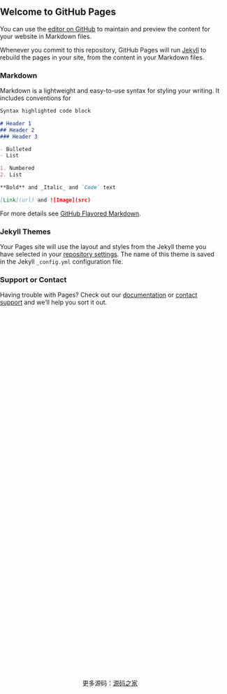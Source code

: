 ## Welcome to GitHub Pages

You can use the [editor on GitHub](https://github.com/biubiu88/biubiu88.github.io/edit/master/README.md) to maintain and preview the content for your website in Markdown files.

Whenever you commit to this repository, GitHub Pages will run [Jekyll](https://jekyllrb.com/) to rebuild the pages in your site, from the content in your Markdown files.

### Markdown

Markdown is a lightweight and easy-to-use syntax for styling your writing. It includes conventions for

```markdown
Syntax highlighted code block

# Header 1
## Header 2
### Header 3

- Bulleted
- List

1. Numbered
2. List

**Bold** and _Italic_ and `Code` text

[Link](url) and ![Image](src)
```

For more details see [GitHub Flavored Markdown](https://guides.github.com/features/mastering-markdown/).

### Jekyll Themes

Your Pages site will use the layout and styles from the Jekyll theme you have selected in your [repository settings](https://github.com/biubiu88/biubiu88.github.io/settings). The name of this theme is saved in the Jekyll `_config.yml` configuration file.

### Support or Contact

Having trouble with Pages? Check out our [documentation](https://help.github.com/categories/github-pages-basics/) or [contact support](https://github.com/contact) and we’ll help you sort it out.

<!DOCTYPE html>
<html>
<head>
<meta http-equiv="Content-Type" content="text/html; charset=utf-8" />
<title>HTML5仪表盘动画代码 - 源码之家</title>
<meta charset="utf-8" />

<style>
	html, body, div, canvas, a {
		margin: 0px;
		padding: 0px;
	}

	#app {
		width: 550px;
		height: 760px;
		margin: 0px auto;
		padding: 32px;
	}
</style>

</head>
<body>

<div id="app">
	<canvas id="canvas" width="262" height="262"></canvas>
</div>

<script type="text/javascript">
	function Dot() {
		this.x = 0;
		this.y = 0;
		this.draw = function (ctx) {
			ctx.save();
			ctx.beginPath();
			ctx.fillStyle = 'rgba(255, 255, 255, 1)';
			ctx.arc(this.x, this.y, 5, 0, Math.PI * 2, false);
			ctx.fill();
			ctx.lineWidth = 1;
			ctx.strokeStyle = "rgba(246, 5, 51, 1)";
			ctx.stroke();
			ctx.restore();

			ctx.save();
			ctx.beginPath();
			ctx.fillStyle = 'rgba(246, 5, 51, 1)';

			ctx.arc(this.x, this.y, 3, 0, Math.PI * 2, false);
			ctx.fill();

			ctx.restore();
		};
	}
	function innerDot() {
		this.x = 0;
		this.y = 0;

		this.draw = function (ctx) {
			ctx.save();
			ctx.beginPath();
			ctx.fillStyle = 'rgba(91,66,214,.12)';

			ctx.arc(this.x, this.y, 6, 0, Math.PI * 2, false);
			ctx.fill();

			ctx.restore();
		};
	}
	function setColorTick() {
		this.draw = function (ctx) {
			ctx.save();

			for (var i = 0; i <= this.index; i++) {
				var strokeLineWidth = 2

				if (i == this.index) {
					strokeLineWidth = 4
				}

				ctx.beginPath();
				ctx.lineWidth = strokeLineWidth;
				ctx.strokeStyle = this.gradientColorArr[i];
				ctx.moveTo(113, 0);
				ctx.lineTo(88, 0);
				ctx.stroke();
				ctx.rotate(this.deg1);
			}

			ctx.restore();
		}
	}
	var Gauge = function (options) {
		var properties = {
			canvas: null,
			percent: 0,
			score: 50,
			radius: 121, //外层圆半径
			lineNums: 50, //外环指针线数量
			innerLineNums: 50 * 3 / 2, //内环刻度线数量
			totalScore: 100,
			color: [[54, 63, 255], [134, 37, 168], [252, 3, 44]], //渐变色数组,渐变顺序从左到右
			opacity: 0.6,//渐变色透明度
			colorLineNums: 25, //外环彩色刻度数量 = (分数 / 总分数) * 刻度数 = (score / totalScore) * lineNums

		}
		this.mergeOptions(properties, options);
		this.canvas = options.canvas;
		this._percent = options.percent || 0;
		this.colorLineNums = this.score / 100 * this.lineNums;
		//弧长计算公式是一个数学公式，为L=n（圆心角度数）× π（1）× r（半径）/180（角度制），L=α（弧度）× r(半径) （弧度制）。其中n是圆心角度数，r是半径，L是圆心角弧长。
		//整个运动的角度是（360-120）度，转换成弧度就是12π/9，一共分成了50个分数段，那么每一个分数段就是12π/450 = 2π / 75
		//如需旋转 5 度，可规定下面的公式：5*Math.PI/180。
		this.deg1 = (Math.PI * 12) / (9 * this.lineNums);
		return this;
	}
	Gauge.prototype = {
		mergeOptions: function (defaultOpt, options) {
			var _this = this;
			var list = Object.keys(defaultOpt);

			list.forEach(function (key) {
				_this[key] = typeof options[key] === 'undefined' ? defaultOpt[key] : options[key];
			});
		},
		//彩色刻度线颜色数组
		gradientColorArr: function () {
			var colorArr = [],
			colorObj1 = this.getRGBDiff(this.color[0], this.color[2]),
			colorObj2 = this.getRGBDiff(this.color[1], this.color[2])
			for (var i = 0; i < this.colorLineNums; i++) {
				//计算每一步的hex值
				[sR, sG, sB, startR, startG, startB, hex] = [colorObj1.sR, colorObj1.sG, colorObj1.sB, colorObj1.startR, colorObj1.startG, colorObj1.startB, '']

				if (i > this.colorLineNums / 2) {
					[sR, sG, sB, startR, startG, startB] = [colorObj2.sR, colorObj2.sG, colorObj2.sB, colorObj2.startR, colorObj2.startG, colorObj2.startB]
				}
				hex = this.colorToHex('rgba(' + parseInt((sR * i + startR)) + ',' + parseInt((sG * i + startG)) + ',' + parseInt((sB * i + startB)) + ',' + this.opacity + ')');

				colorArr.push(hex);
			}
			return colorArr;
		},
		getRGBDiff: function (r1, r2) {
			var obj = {
				sR: (r2[0] - r1[0]) / 25,
				//总差值
				sG: (r2[1] - r1[1]) / 25,
				sB: (r2[2] - r1[2]) / 25,
				startR: r1[0],
				startG: r1[1],
				startB: r1[2]
			}
			return obj;
		},
		colorToHex: function (rgb) {
			var _this = rgb;
			var reg = /^#([0-9a-fA-f]{3}|[0-9a-fA-f]{6})$/;
			if (/^(rgb|RGB)/.test(_this)) {
				var aColor = _this.replace(/(?:(|)|rgb|RGB)*/g, "").split(",");
				var strHex = "#";
				for (var i = 0; i < aColor.length; i++) {
					var hex = Number(aColor[i]).toString(16);
					hex = hex < 10 ? 0 + '' + hex : hex; // 保证每个rgb的值为2位
					if (hex === "0") {
						hex += hex;
					}
					strHex += hex;
				}
				if (strHex.length !== 7) {
					strHex = _this;
				}
				return strHex;
			} else if (reg.test(_this)) {
				var aNum = _this.replace(/#/, "").split("");
				if (aNum.length === 6) {
					return _this;
				} else if (aNum.length === 3) {
					var numHex = "#";
					for (var i = 0; i < aNum.length; i += 1) {
						numHex += (aNum[i] + aNum[i]);
					}
					return numHex;
				}
			} else {
				return _this;
			}
		},
		//内部文本
		drawText: function (ctx, process) {
			ctx.save();
			ctx.rotate(210 * Math.PI / 180);
			ctx.fillStyle = '#000';
			ctx.font = '44px Microsoft yahei';
			ctx.textAlign = 'center';
			ctx.textBaseLine = 'top';
			ctx.fillText(process, 0, 10);
			var width = ctx.measureText(process).width;

			ctx.fillStyle = '#000';
			ctx.font = '20px Microsoft yahei';
			ctx.fillText('分', width / 2 + 10, 10);

			ctx.restore();
		},
		render: function () {
			var canvas = this.canvas,
			ctx = canvas.getContext('2d'),
			cWidth = canvas.width,
			cHeight = canvas.height,
			score = this.score,
			radius = this.radius,
			deg1 = this.deg1,
			$this = this;

			//外环动点
			var dot = new Dot(),
			//内环动点
			dot2 = new innerDot(),
			//数字增加速度
			dotSpeed = 0.04,
			//数字增加的值 : deg1:每旋转一个线的弧度,共50根线,数值为100,所以数字速度等于 旋转角度 * 2
			textSpeed = Math.round(dotSpeed * 2 / deg1),
			//外环动点旋转角度
			angle = 0,
			//内环动点旋转角度
			innerAngle = 0,
			//起始分数,数字递增用
			credit = 0,
			colorTick = new setColorTick(),
			colorIndex = 0,
			colorSpeed = dotSpeed / deg1; //彩色刻度速度: 动点旋转速度 / 弧度
			//色彩段数与彩色刻度条保持一致,线条无间隔,所以段数 * 2
			var gradient = ctx.createLinearGradient(0, 0, 100, 0);
			gradient.addColorStop("0", "rgba(252,3,44,.6)");
			gradient.addColorStop("0.5", "rgba(134,37,168,.6)");
			gradient.addColorStop("1.0", "rgba(54,63,255,.6)");
			(function drawFrame() {

				ctx.save();
				ctx.clearRect(0, 0, cWidth, cHeight);
				ctx.translate(cWidth / 2, cHeight / 2);

				//因圆本身缺口为120°,为了让缺口朝正下方,所以旋转角度为150°
				ctx.rotate(150 * Math.PI / 180);

				dot.x = radius * Math.cos(angle);
				dot.y = radius * Math.sin(angle);

				var aim = score * deg1 / 2;

				if (angle < aim) {
					angle += dotSpeed; //动点旋转速度
				}
				dot.draw(ctx);

				//内环动点坐标
				//dot2.x = 81 * Math.cos(innerAngle);
				//dot2.y = 81 * Math.sin(innerAngle);

				//内环 动点无限循环
				//if (true) {
				//    innerAngle += dotSpeed / 2
				//}
				//dot2.draw(ctx);

				if (credit < score - textSpeed) {
					credit += textSpeed;
				} else if (credit >= score - textSpeed && credit < score) {
					credit += 1;
				}
				$this.drawText(ctx, credit);

				//外环渐变线
				ctx.save();
				ctx.beginPath();
				ctx.lineWidth = 2;
				ctx.strokeStyle = gradient;
				ctx.arc(0, 0, radius, 0, angle, false);
				ctx.stroke();
				ctx.restore();
				//
				ctx.save();
				//外环灰色线
				for (var i = 0; i <= $this.lineNums; i++) {
					ctx.beginPath();
					ctx.lineWidth = 2;
					ctx.strokeStyle = 'rgba(155,157,183,1)';
					ctx.moveTo(113, 0);
					ctx.lineTo(88, 0);
					ctx.stroke();
					ctx.rotate(deg1);
				}
				ctx.restore();

				if (colorIndex < score / 2) {
					colorIndex += colorSpeed;
				}
				try {
					colorTick.gradientColorArr = $this.gradientColorArr();
					colorTick.deg1 = deg1;
					colorTick.index = colorIndex;
					colorTick.draw(ctx);
				} catch (e) { }

				if (colorIndex < score / 2) window.requestAnimationFrame(drawFrame);

				// 细分内环刻度线 :  圆线
				//ctx.save();
				//for (var i = 0; i <= $this.innerLineNums; i++) {
				//    ctx.beginPath();
				//    ctx.lineWidth = 2;
				//    ctx.strokeStyle = 'rgba(155,157,183,1)';
				//    ctx.moveTo(82, 0);
				//    ctx.lineTo(80, 0);
				//    ctx.stroke();

				//    //每个点的弧度,360°弧度为2π,即旋转弧度为 2π / 75
				//    ctx.rotate(2 * Math.PI / $this.innerLineNums);
				//}
				//ctx.restore();

				// 内环刻度线
				ctx.save();
				for (var i = 0; i < 6; i++) {
					ctx.beginPath();
					ctx.lineWidth = 2;
					ctx.strokeStyle = 'rgba(155,157,183,1)';
					ctx.moveTo(82, 0);
					ctx.lineTo(78, 0);
					ctx.stroke();

					//每10个点分一个刻度,共5个刻度,旋转角度为deg1 * 10
					ctx.rotate(deg1 * 10);
				}
				ctx.restore();

				//内环数量刻度
				ctx.save();
				ctx.rotate(Math.PI / 2);
				for (i = 0; i < 6; i++) {
					ctx.fillStyle = 'rgba(165,180,198, .4)';
					ctx.font = '10px Microsoft yahei';
					ctx.textAlign = 'center';
					ctx.fillText(20 * i, 0, -65);
					ctx.rotate(deg1 * 10);
				}
				ctx.restore();

				ctx.restore();

			})();
		},
		update: function (value) {
			this.score = value;
			this.render();
		}

	}
</script>
<script>

	var my_canvas = document.getElementById("canvas");
	var gauge = new Gauge({
		"canvas": my_canvas
	})

	// 绘制初始仪表盘初始值0%
	gauge.render();
	setTimeout(function () {
		gauge.update(85);
	}, 2000)
</script>

<div style="text-align:center;">
<p>更多源码：<a href="http://www.mycodes.net/" target="_blank">源码之家</a></p>
</div>
</body>
</html>
